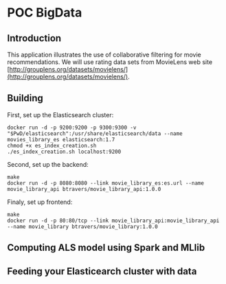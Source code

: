 # POC BigData

## Introduction

This application illustrates the use of collaborative filtering for movie recommendations. We will use rating data sets from MovieLens web site [http://grouplens.org/datasets/movielens/](http://grouplens.org/datasets/movielens/).

## Building

First, set up the Elasticsearch cluster:

	docker run -d -p 9200:9200 -p 9300:9300 -v "$PwD/elasticsearch":/usr/share/elasticsearch/data --name movies_library_es elasticsearch:1.7
	chmod +x es_index_creation.sh
	./es_index_creation.sh localhost:9200

Second, set up the backend:

	make
	docker run -d -p 8080:8080 --link movie_library_es:es.url --name movie_library_api btravers/movie_library_api:1.0.0

Finaly, set up frontend:

	make
	docker run -d -p 80:80/tcp --link movie_library_api:movie_library_api --name movie_library btravers/movie_library:1.0.0

## Computing ALS model using Spark and MLlib

## Feeding your Elasticearch cluster with data
	

